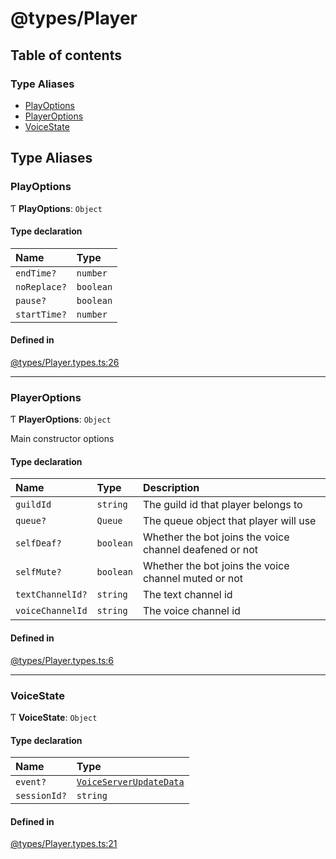 # @types/Player

## Table of contents

### Type Aliases

- [PlayOptions](Player.types.md#playoptions)
- [PlayerOptions](Player.types.md#playeroptions)
- [VoiceState](Player.types.md#voicestate)

## Type Aliases

### PlayOptions

Ƭ **PlayOptions**: `Object`

#### Type declaration

| Name | Type |
| :------ | :------ |
| `endTime?` | `number` |
| `noReplace?` | `boolean` |
| `pause?` | `boolean` |
| `startTime?` | `number` |

#### Defined in

[@types/Player.types.ts:26](https://github.com/hmes98318/LavaShark/blob/f32fcc81c4b5b95e62c43d544e14f8b81f1be683/src/@types/Player.types.ts#L26)

___

### PlayerOptions

Ƭ **PlayerOptions**: `Object`

Main constructor options

#### Type declaration

| Name | Type | Description |
| :------ | :------ | :------ |
| `guildId` | `string` | The guild id that player belongs to |
| `queue?` | `Queue` | The queue object that player will use |
| `selfDeaf?` | `boolean` | Whether the bot joins the voice channel deafened or not |
| `selfMute?` | `boolean` | Whether the bot joins the voice channel muted or not |
| `textChannelId?` | `string` | The text channel id |
| `voiceChannelId` | `string` | The voice channel id |

#### Defined in

[@types/Player.types.ts:6](https://github.com/hmes98318/LavaShark/blob/f32fcc81c4b5b95e62c43d544e14f8b81f1be683/src/@types/Player.types.ts#L6)

___

### VoiceState

Ƭ **VoiceState**: `Object`

#### Type declaration

| Name | Type |
| :------ | :------ |
| `event?` | [`VoiceServerUpdateData`](LavaShark.types.md#voiceserverupdatedata) |
| `sessionId?` | `string` |

#### Defined in

[@types/Player.types.ts:21](https://github.com/hmes98318/LavaShark/blob/f32fcc81c4b5b95e62c43d544e14f8b81f1be683/src/@types/Player.types.ts#L21)

